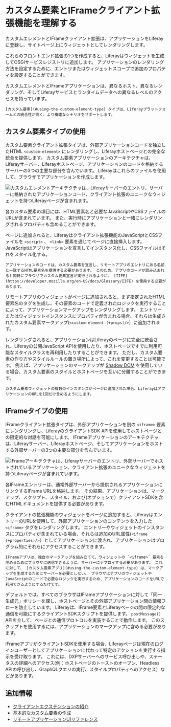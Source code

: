 # カスタム要素とIFrameクライアント拡張機能を理解する

カスタムエレメントとIFrameクライアント拡張は、アプリケーションをLiferayに登録し、サイトページ上にウィジェットとしてレンダリングします。

これらのフロントエンド拡張の1つを作成すると、Liferayはウィジェットを生成してOSGiサービスレジストリに追加します。 アプリケーションのレンダリング方法を設定するために、エントリまたはウィジェットスコープで追加のプロパティを設定することができます。

カスタムエレメントとIFrameアプリケーションは、異なるホスト、異なるレンダリング、そしてLiferayサービスとランタイムデータへの異なるレベルのアクセスを持っています。

```{tip}
[カスタム要素](#using-the-custom-element-type) タイプは、Liferayプラットフォームとの統合性が高く、より複雑なシナリオをサポートします。
```

## カスタム要素タイプの使用

カスタム要素クライアント拡張タイプは、外部アプリケーションコードを独立したHTML `<custom-element>` にレンダリングし、Liferayホストページとの完全な統合を提供します。 カスタム要素アプリケーションのアーキテクチャは、Liferayサーバー、Liferayホストページ、アプリケーションのコードを格納するサーバーの3つの主要な部分を含んでいます。 Liferayはこれらのファイルを使用して、ブラウザでアプリケーションを作成します。

![カスタムエレメントアーキテクチャは、Liferayサーバーのエントリ、サーバーに格納されたアプリケーションコード、クライアント拡張のユニークなウィジェットを持つLiferayページが含まれます。](./understanding-custom-element-and-iframe-client-extensions/images/02.png)

各カスタム要素の項目には、HTML要素名と必要なJavaScriptやCSSファイルのURLが含まれています。 また、実行時にアプリケーションと一緒にレンダリングされるプロパティも含めることができます。

ページに追加されると、Liferayはクライアント拡張機能のJavaScriptとCSSファイルを `<script>` 、 `<link>` 要素を通じてページに直接挿入します。 JavaScriptはアプリケーションを宣言してインスタンス化し、CSSファイルはそれをスタイル化する。

```{important}
アプリケーションのコードは、カスタム要素を宣言し、リモートアプリのエントリにある名前と一致するHTML要素名を提供する必要があります。 このため、アプリのコードが読み込まれると同時にブラウザでカスタム要素宣言が実行されるように、 [IIFE](https://developer.mozilla.org/en-US/docs/Glossary/IIFE) を使用する必要があります。
```

リモートアプリのウィジェットがページに追加されると、まず指定されたHTML要素名のタグを生成し、その要素のコードで定義されたロジックを実行することによって、アプリケーションマークアップをレンダリングします。 エントリーまたはウィジェットインスタンスにプロパティが含まれる場合、それらは生成されたカスタム要素マークアップ(`<custom-element (+props)/>`）に追加されます。

レンダリングされると、アプリケーションはLiferayのページに完全に統合され、Liferayの公開JavaScript APIを使用したり、ホストページですでに利用可能なスタイルクラスを再利用したりすることができます。 ただし、カスタム要素の作り方やスタイルルールの置き場所によって、これを変更することは可能です。 例えば、アプリケーションのマークアップが [Shadow DOM](https://developer.mozilla.org/en-US/docs/Web/Web_Components/Using_shadow_DOM) を使用している場合、カスタム要素のスタイルとホストページを互いに分離することができます。

```{note}
カスタム要素ウィジェットの複数のインスタンスがページに追加された場合、LiferayはアプリケーションのURLを1回だけ含めるようにします。
```

## IFrameタイプの使用

IFrameクライアント拡張タイプは、外部アプリケーションを別の `<iframe>` 要素にレンダリングし、LiferayのクライアントSDK APIを使用してホストページとの限定的な対話を可能にします。 IFrameアプリケーションのアーキテクチャは、Liferayサーバー、Liferayホストページ、そしてアプリケーションをホストする外部サーバーの3つの主要な部分を含んでいます。

![IFrameアーキテクチャは、Liferayサーバーのエントリ、外部サーバーでホストされているアプリケーション、クライアント拡張のユニークなウィジェットを持つLiferayページが含まれています。](./understanding-custom-element-and-iframe-client-extensions/images/01.png)

各IFrameエントリーは、通常外部サーバーから提供されるアプリケーションにリンクするIFrame URLを格納します。 その結果、アプリケーションは、マークアップ、スクリプト、スタイル、および(オプションで）クライアントSDKを含むHTMLドキュメントを提供する必要があります。

クライアントの拡張機能のウィジェットをページに追加すると、LiferayはエントリーのURLを使用して、外部アプリケーションのコンテンツを入力した `<iframe>` タグをレンダリングします。 エントリーやウィジェットのインスタンスにプロパティが含まれている場合、それらは追加のURL属性(`<iframe (+properties)/>`）としてアプリケーションに渡され、アプリケーションはプログラム的にそれらにアクセスすることができます。

```{note}
IFrameアプリは、独自のマークアップを組み立てて、ウィジェットの `<iframe>` 要素を埋めるためにブラウザに送信できるように、サーバーにデプロイする必要があります。 これに対して、 [カスタム要素アプリ](#using-the-custom-element-type) は、マークアップを生成するためにサーバーを必要としない。 ブラウザはアプリのウィジェットやJavaScriptのコードで必要なロジックを実行するため、アプリケーションのコードをURLで利用できるようにするだけです。
```

デフォルトでは、すべてのブラウザはIFrameアプリケーションに対して「同一生成元」ポリシーを課し、ホストページとその外部アプリケーション間の情報フローを防止しています。 Liferayは、IFrame要素とLiferayページの間の限定的な通信を可能にするクライアントSDKスクリプトを提供します。 `postMessage()` APIを介して、ページとの通信プロトコルを実装することで動作します。 このスクリプトを使用するには、アプリケーションのマークアップに含める必要があります。

IFrameアプリがクライアントSDKを使用する場合、Liferayページは現在のログインユーザーとしてアプリケーションに代わって特定のアクションを実行する指示を受け取ります。 これには、DXPサーバーへのサービス呼び出しや、ステータスの詳細へのアクセス(例：ホストページのトーストのオープン、Headless APIの呼び出し、GraphQLクエリの実行、スタイルプロパティへのアクセス）などがあります。

## 追加情報

* [クライアントエクステンションの紹介](../../client-extensions.md)
* [基本的なカスタム要素の作成](./tutorials/creating-a-basic-custom-element.md)
* [リモートアプリケーションUIリファレンス](./remote-applications-ui-reference.md)

